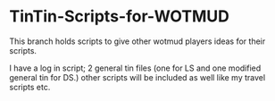 # TinTin-Scripts-for-WOTMUD


This branch holds scripts to give other wotmud players ideas for their scripts.

I have a log in script; 2 general tin files (one for LS and one modified general tin for DS.) 
other scripts will be included as well like my travel scripts etc. 
